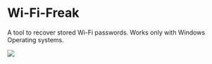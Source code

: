 Wi-Fi-Freak
===========

A tool to recover stored Wi-Fi passwords. Works only with Windows Operating systems.

<img src="http://i.imgur.com/NVGkUP8.png">
